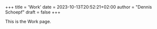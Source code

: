 +++
title = 'Work'
date = 2023-10-13T20:52:21+02:00
author = "Dennis Schoepf"
draft = false
+++

This is the Work page.
